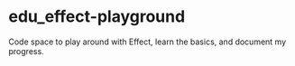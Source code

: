 # edu_effect-playground
 Code space to play around with Effect, learn the basics, and document my progress.
